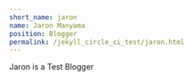 ```yaml
---
short_name: jaron
name: Jaron Manyama
position: Blogger
permalink: /jekyll_circle_ci_test/jaron.html
---
```

Jaron is a Test Blogger